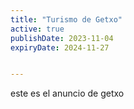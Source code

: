 ```yaml
---
title: "Turismo de Getxo"
active: true
publishDate: 2023-11-04
expiryDate: 2024-11-27


---
```



este es el anuncio de getxo
